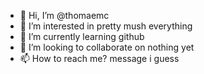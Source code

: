 - 👋 Hi, I’m @thomaemc
- 👀 I’m interested in pretty mush everything
- 🌱 I’m currently learning github
- 💞️ I’m looking to collaborate on nothing yet
- 📫 How to reach me? message i guess
